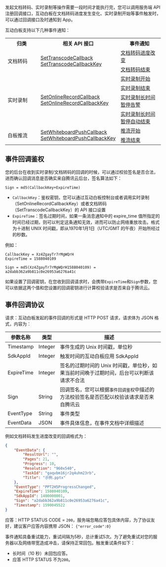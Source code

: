 发起文档转码、实时录制等操作需要一段时间才能执行完，您可以调用服务端 API 注册回调接口，互动白板在文档转码进度发生变化、实时录制开始等事件触发时，可以通过回调接口及时通知到 App。

互动白板支持以下几种事件通知：

<table>
<tbody>
    <tr>
        <th style="width:30%">
            归类
        </th>
        <th style="width:30%">
            相关 API 接口
        </th>
        <th style="width:40%">
            事件通知
        </th>
    </tr>
    <tr>
        <td rowspan="2">
            文档转码
        </td>
        <td rowspan="2">
            <a href="https://cloud.tencent.com/document/product/1137/40058" target="_blank">SetTranscodeCallback</a>
            <br />
            <a href="https://cloud.tencent.com/document/product/1137/45041" target="_blank">SetTranscodeCallbackKey</a>
        </td>
         <td>
            <a href="https://cloud.tencent.com/document/product/1137/40260#zmjd" target="_blank">文档转码进度改变</a>
        </td>
    </tr>
    <tr>
        <td>
            <a href="https://cloud.tencent.com/document/product/1137/40260#zmjs" target="_blank">文档转码结束</a>
        </td>
    </tr>
    <tr>
        <td rowspan="4">
            实时录制
        </td>
        <td rowspan="4">
            <a href="https://cloud.tencent.com/document/product/1137/40064" target="_blank">SetOnlineRecordCallback</a>
            <br />
            <a href="https://cloud.tencent.com/document/product/1137/45042" target="_blank">SetOnlineRecordCallbackKey</a>
        </td>
        <td>
            <a href="https://cloud.tencent.com/document/product/1137/40258#lzks" target="_blank">实时录制开始</a>
        </td>
    </tr>
    <tr>
       <td>
            <a href="https://cloud.tencent.com/document/product/1137/40258#lztz" target="_blank">实时录制结束</a>
        </td>
    </tr>
       <td>
            <a href="https://cloud.tencent.com/document/product/1137/40258#csjztgj" target="_blank">实时录制长时间暂停告警</a>
        </td>
    </tr>
    <tr>
       <td>
            <a href="https://cloud.tencent.com/document/product/1137/40258#csjztzdjs" target="_blank">实时录制长时间暂停自动结束</a>
        </td>
    </tr>
    <tr>
        <td rowspan="2">
            白板推流
        </td>
        <td rowspan="2">
            <a href="https://cloud.tencent.com/document/api/1137/52297" target="_blank">SetWhiteboardPushCallback</a>
            <br />
            <a href="https://cloud.tencent.com/document/api/1137/52298" target="_blank">SetWhiteboardPushCallbackKey</a>
        </td>
        <td>
            <a href="https://cloud.tencent.com/document/product/1137/52228#.E6.8E.A8.E6.B5.81.E5.BC.80.E5.A7.8B" target="_blank">推流开始</a>
        </td>
    </tr>
    <tr>
       <td>
            <a href="https://cloud.tencent.com/document/product/1137/52228#.E6.8E.A8.E6.B5.81.E7.BB.93.E6.9D.9F" target="_blank">推流结束</a>
        </td>
    </tr>
</tbody>
</table>

## 事件回调鉴权

您的后台在收到实时录制/文档转码的回调的时候，可以通过校验签名是否合法，进而确认回调消息是否确实来自腾讯云后台，签名算法如下：

```
Sign = md5(CallbackKey+ExpireTime)
```

- `CallbackKey`：鉴权密钥，您可以通过互动白板控制台或者调用实时录制（SetOnlineRecordCallbackKey）或者文档转码（SetTranscodeCallbackKey）的 API 接口设置
- `ExpireTime`：签名过期时间，如果一条消息通知中的 expire_time 值所指定的时间已经过期，则可以判定这条通知无效，进而可以防止网络重放攻击。格式为十进制 UNIX 时间戳，即从1970年1月1日（UTC/GMT 的午夜）开始所经过的秒数。

例如：

```
CallbackKey = Xz4ZgayTr7rMgWQrH
ExpireTime = 1588040109

Sign = md5(Xz4ZgayTr7rMgWQrH1588040109) = a2dabb362a9b811c0e26953a6276a41c
```

如果设置了回调密钥，在您收到回调请求时，会携带`ExpireTime`和`Sign`参数，您可以依据这两个值和您设置的回调密钥进行计算校验请求是否来自于腾讯云。

## 事件回调协议

请求：互动白板发起的事件回调的形式是 HTTP POST 请求，请求体为 JSON 格式，内容为：

| 参数名称 | 类型 | 描述 |
| -------- | ---- | ---- |
| Timestamp | Integer | 事件生成的 Unix 时间戳，单位秒|
| SdkAppId | Integer | 触发时间的互动白板应用 SdkAppId |
| ExpireTime | Integer | 签名的过期时间的 Unix 时间戳，单位秒，如果当前时间晚于过期时间，后台可以判断该请求不合法 |
| Sign | String | 回调签名，您可以根据`事件回调鉴权`中描述的方法校验签名是否匹配以校验该请求是否来自腾讯云 |
| EventType | String | 事件类型 |
| EventData | JSON | 事件具体信息，在事件文档中详细描述 |

例如文档转码发生进度改变的回调格式为：
```json
{
    "EventData": {
        "ResultUrl": "",
        "Pages": 21,
        "Progress": 10,
        "Resolution": "960x540",
        "TaskId": "gaqvbm16jr2q4uhm23rb",
        "Title": "示例.pptx"
    },
    "EventType": "PPT2H5ProgressChanged",
    "ExpireTime": 1588040109,
    "SdkAppId": 1400000001,
    "Sign": "a2dabb362a9b811c0e26953a6276a41c",
    "Timestamp": 1590045522
}
```

应答：HTTP STATUS CODE = `200`，服务端忽略应答包具体内容，为了协议友好，建议客户应答内容携带 JSON： `{"error_code":0}`

事件通知具备重试能力，重试间隔为5秒，总计重试5次。为了避免重试对您的服务器以及网络带宽造成冲击，请保持正常回包。触发重试条件如下：

- 长时间（10 秒）未回包应答。
- 应答 HTTP STATUS 不为`200`。

